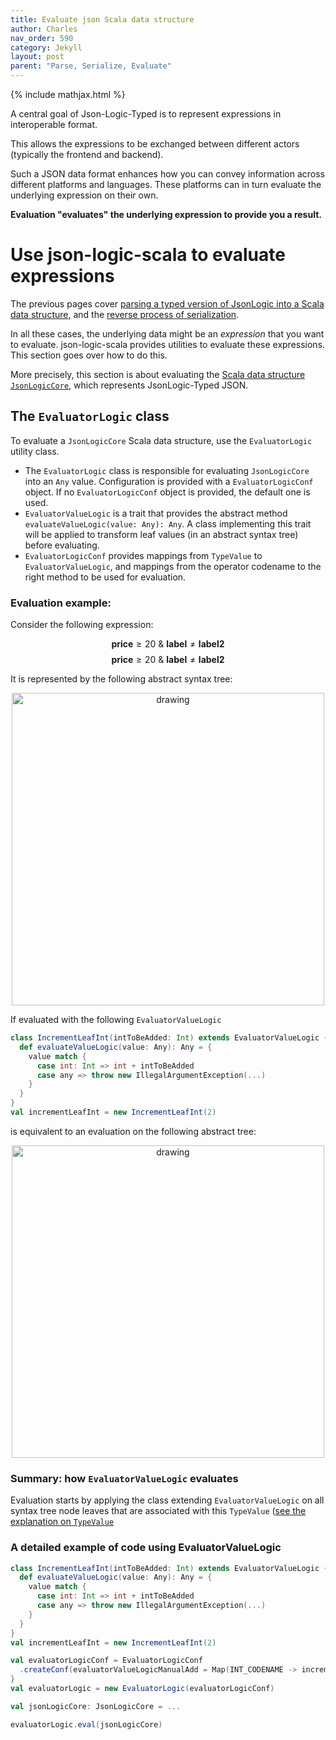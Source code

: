 ```yaml
---
title: Evaluate json Scala data structure
author: Charles
nav_order: 590
category: Jekyll
layout: post
parent: "Parse, Serialize, Evaluate"
---
```

{% include mathjax.html %}

A central goal of Json-Logic-Typed is to represent expressions in interoperable format.

This allows the expressions to be exchanged between different actors
(typically the frontend and backend).

Such a JSON data format enhances how you can convey information across
different platforms and languages.
These platforms can in turn evaluate the underlying expression on their own.

**Evaluation "evaluates" the underlying expression to provide you a result.**
# Use json-logic-scala to evaluate expressions

The previous pages cover [parsing a typed version of JsonLogic into a Scala data
structure](parse-json-logic-typed), and the [reverse process of serialization](serialize-json-logic-typed).

In all these cases, the underlying data might be an _expression_ that you want to
evaluate. json-logic-scala provides utilities to evaluate these expressions.
This section goes over how to do this.

More precisely, this section is about evaluating the [Scala data structure `JsonLogicCore`](scala-data-structures-global-view),
which represents JsonLogic-Typed JSON.

## The `EvaluatorLogic` class

To evaluate a `JsonLogicCore` Scala data structure, use the  `EvaluatorLogic`
utility class.

* The `EvaluatorLogic` class is responsible for evaluating `JsonLogicCore` into an `Any` value.
Configuration is provided with a `EvaluatorLogicConf` object. If no `EvaluatorLogicConf`
object is provided, the default one is used.
* `EvaluatorValueLogic` is a trait that provides the abstract method `evaluateValueLogic(value: Any): Any`.
A class implementing this trait will be applied to transform leaf values (in an abstract syntax tree) before evaluating.
* `EvaluatorLogicConf` provides mappings from `TypeValue` to `EvaluatorValueLogic`,
and mappings from the operator codename to the right method to be used for evaluation.

### Evaluation example:

Consider the following expression:

$$\mathbf{price} \ge 20\ \&\ \mathbf{label}\neq\mathbf{label2}$$
$$\mathbf{price} \ge 20\ \&\ \mathbf{label}\neq\mathbf{label2}$$

It is represented by the following abstract syntax tree:

<p align="center">
    <img src="/assets/boolean_logical_tree.png" alt="drawing" width="500"/>
</p>


If evaluated with the following `EvaluatorValueLogic`

```scala
class IncrementLeafInt(intToBeAdded: Int) extends EvaluatorValueLogic {
  def evaluateValueLogic(value: Any): Any = {
    value match {
      case int: Int => int + intToBeAdded
      case any => throw new IllegalArgumentException(...)
    }
  }
}
val incrementLeafInt = new IncrementLeafInt(2)
```
is equivalent to an evaluation on the following abstract tree:
<p align="center">
    <img src="/assets/boolean_logical_tree_applied_evaluatorvaluelogic.png" alt="drawing" width="500"/>
</p>

### Summary: how `EvaluatorValueLogic` evaluates

Evaluation starts by applying the class extending `EvaluatorValueLogic`
on all syntax tree node leaves that are associated with this `TypeValue`
([see the explanation on `TypeValue`](scala-data-structures-global-view#the-typevalue-object-represents-a-value-type)

### A detailed example of code using EvaluatorValueLogic

```scala
class IncrementLeafInt(intToBeAdded: Int) extends EvaluatorValueLogic {
  def evaluateValueLogic(value: Any): Any = {
    value match {
      case int: Int => int + intToBeAdded
      case any => throw new IllegalArgumentException(...)
    }
  }
}
val incrementLeafInt = new IncrementLeafInt(2)

val evaluatorLogicConf = EvaluatorLogicConf
  .createConf(evaluatorValueLogicManualAdd = Map(INT_CODENAME -> incrementLeafInt))
}
val evaluatorLogic = new EvaluatorLogic(evaluatorLogicConf)

val jsonLogicCore: JsonLogicCore = ...

evaluatorLogic.eval(jsonLogicCore)
```
